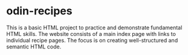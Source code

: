 # odin-recipes
This is a basic HTML project to practice and demonstrate fundamental HTML skills. The website consists of a main index page with links to individual recipe pages. The focus is on creating well-structured and semantic HTML code.